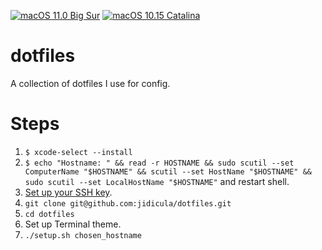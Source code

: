 [![macOS 11.0 Big Sur](https://github.com/jidicula/dotfiles/workflows/macOS%2011.0%20Big%20Sur/badge.svg)](https://github.com/jidicula/dotfiles/actions?query=workflow%3A%22macOS+11.0+Big+Sur%22) [![macOS 10.15 Catalina](https://github.com/jidicula/dotfiles/workflows/macOS%2010.15%20Catalina/badge.svg)](https://github.com/jidicula/dotfiles/actions?query=workflow%3A%22macOS+10.15+Catalina%22)

# dotfiles

A collection of dotfiles I use for config.

# Steps

1. `$ xcode-select --install`
1. `$ echo "Hostname: " &&
read -r HOSTNAME && sudo scutil --set ComputerName "$HOSTNAME" &&
scutil --set HostName "$HOSTNAME" &&
sudo scutil --set LocalHostName "$HOSTNAME"` and restart shell.
1. [Set up your SSH key](https://docs.github.com/en/free-pro-team@latest/github/authenticating-to-github/generating-a-new-ssh-key-and-adding-it-to-the-ssh-agent).
1. `git clone git@github.com:jidicula/dotfiles.git`
1. `cd dotfiles`
1. Set up Terminal theme.
1. `./setup.sh chosen_hostname`
